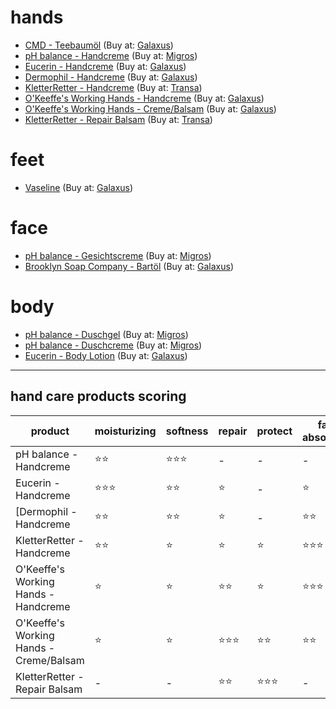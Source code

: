 # hands

- [CMD - Teebaumöl](https://www.cmd-natur.de/Teebaumoel-kontrollierter-bio-Anbau) (Buy at: [Galaxus](https://www.galaxus.ch/de/s6/product/cmd-teebaumoel-kba-20-ml-gesichtsoel-gesichtscreme-18984606))
- [pH balance - Handcreme](https://www.migros.ch/de/product/526820700000) (Buy at: [Migros](https://www.migros.ch/de/product/526820700000))
- [Eucerin - Handcreme](https://www.de.eucerin.ch/produkte/urea-repair/plus-handcreme-5prozent-urea-30ml) (Buy at: [Galaxus](https://www.galaxus.ch/de/s6/product/eucerin-urearepair-plus-75-ml-handcreme-9301722))
- [Dermophil - Handcreme](https://www.coopvitality.ch/de/dermophil-handcreme-tb-75-ml.html) (Buy at: [Galaxus](https://www.galaxus.ch/de/s6/product/dermophil-handcreme-75-ml-handcreme-15667672))
- [KletterRetter - Handcreme](https://www.kletterretter.com/produkte/handcreme-75ml/) (Buy at: [Transa](https://www.transa.ch/p/kletterretter-handcreme-klassik-75ml-306752-001/))
- [O'Keeffe's Working Hands - Handcreme](https://okeeffescompany.com/products/working-hands) (Buy at: [Galaxus](https://www.galaxus.ch/en/s6/product/okeeffes-working-hands-hand-cream-tube-85-g-hand-cream-30054119))
- [O'Keeffe's Working Hands - Creme/Balsam](https://okeeffescompany.com/products/working-hands) (Buy at: [Galaxus](https://www.galaxus.ch/en/s6/product/okeeffes-okeeffes-working-hand-cream-hand-cream-13302266))
- [KletterRetter - Repair Balsam](https://www.kletterretter.com/produkte/kletterretter-repair-balsam/) (Buy at: [Transa](https://www.transa.ch/p/kletterretter-repair-balsam-318710-001/))

# feet

- [Vaseline](https://www.galaxus.ch/de/s6/product/vaseline-original-koerpercreme-100-ml-bodylotion-5990210) (Buy at: [Galaxus](https://www.galaxus.ch/de/s6/product/vaseline-original-koerpercreme-100-ml-bodylotion-5990210))

# face

- [pH balance - Gesichtscreme](https://www.migros.ch/de/product/526801900000) (Buy at: [Migros](https://www.migros.ch/de/product/526801900000))
- [Brooklyn Soap Company - Bartöl](https://bklynsoap.com/shop/bartoel-50ml) (Buy at: [Galaxus](https://www.galaxus.ch/en/s6/product/brooklyn-soap-company-beard-oil-50-ml-beard-care-12380171))

# body

- [pH balance - Duschgel](https://www.migros.ch/de/product/526800400000) (Buy at: [Migros](https://www.migros.ch/de/product/526800400000))
- [pH balance - Duschcreme](https://www.migros.ch/de/product/526820100000) (Buy at: [Migros](https://www.migros.ch/de/product/526820100000))
- [Eucerin - Body Lotion](https://www.de.eucerin.ch/produkte/urea-repair/plus-lotion-10prozent-urea-400ml) (Buy at: [Galaxus](https://www.galaxus.ch/de/s6/product/eucerin-urearepair-plus-10-urea-koerpercreme-400-ml-bodylotion-9301773))

-----

## hand care products scoring

|product|moisturizing|softness|repair|protect|fast absorbing|
|---|---|---|---|---|---|
|pH balance - Handcreme|⭐⭐|⭐⭐⭐|-|-|-|
|Eucerin - Handcreme|⭐⭐⭐|⭐⭐|⭐|-|⭐|
[Dermophil - Handcreme|⭐⭐|⭐⭐|⭐|-|⭐⭐|
|KletterRetter - Handcreme|⭐⭐|⭐|⭐|⭐|⭐⭐⭐|
|O'Keeffe's Working Hands - Handcreme|⭐|⭐|⭐⭐|⭐|⭐⭐⭐|
|O'Keeffe's Working Hands - Creme/Balsam|⭐|⭐|⭐⭐⭐|⭐⭐|⭐⭐|
|KletterRetter - Repair Balsam|-|-|⭐⭐|⭐⭐⭐|-|
